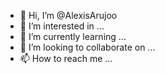 - 👋 Hi, I’m @AlexisArujoo
- 👀 I’m interested in ...
- 🌱 I’m currently learning ...
- 💞️ I’m looking to collaborate on ...
- 📫 How to reach me ...

<!---
AlexisArujoo/AlexisArujoo is a ✨ special ✨ repository because its `README.md` (this file) appears on your GitHub profile.
You can click the Preview link to take a look at your changes.
--->

